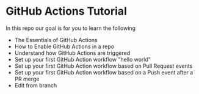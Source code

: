 # GitHub Actions Tutorial

In this repo our goal is for you to learn the following

- The Essentials of GitHub Actions
- How to Enable GitHub Actions in a repo
- Understand how GitHub Actions are triggered
- Set up your first GitHub Action workflow "hello world"
- Set up your first GitHub Action workflow based on Pull Request events
- Set up your first GitHub Action workflow based on a Push event after a PR merge
- Edit from branch 
